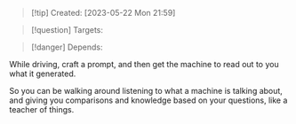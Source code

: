 
>[!tip] Created: [2023-05-22 Mon 21:59]

>[!question] Targets: 

>[!danger] Depends: 

While driving, craft a prompt, and then get the machine to read out to you what it generated.

So you can be walking around listening to what a machine is talking about, and giving you comparisons and knowledge based on your questions, like a teacher of things.